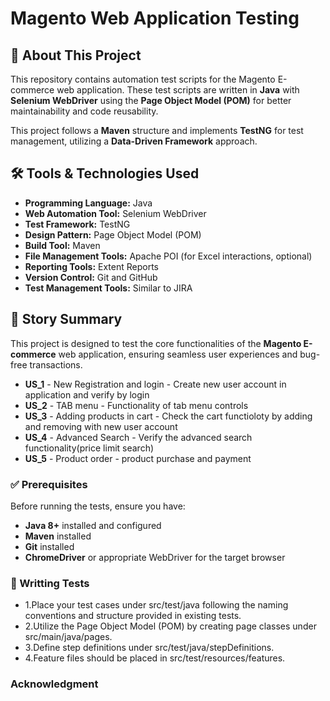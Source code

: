 # Magento Web Application Testing  

## 🚀 About This Project  
This repository contains automation test scripts for the Magento E-commerce web application. These test scripts are written in **Java** with **Selenium WebDriver** using the **Page Object Model (POM)** for better maintainability and code reusability.  

This project follows a **Maven** structure and implements **TestNG** for test management, utilizing a **Data-Driven Framework** approach.  

## 🛠️ Tools & Technologies Used  

- **Programming Language:** Java  
- **Web Automation Tool:** Selenium WebDriver  
- **Test Framework:** TestNG  
- **Design Pattern:** Page Object Model (POM)  
- **Build Tool:** Maven  
- **File Management Tools:** Apache POI (for Excel interactions, optional)  
- **Reporting Tools:** Extent Reports  
- **Version Control:** Git and GitHub  
- **Test Management Tools:** Similar to JIRA  

## 📖 Story Summary  

This project is designed to test the core functionalities of the **Magento E-commerce** web application, ensuring seamless user experiences and bug-free transactions.  
- **US_1** - New Registration and login - Create new user account in application and verify by login
- **US_2** - TAB menu - Functionality of tab menu controls
- **US_3** - Adding products in cart - Check the cart functioloty by adding and removing with new user account
- **US_4** - Advanced Search - Verify the advanced search functionality(price limit search)
- **US_5** - Product order - product purchase and payment

### ✅ Prerequisites  
Before running the tests, ensure you have:  
- **Java 8+** installed and configured  
- **Maven** installed  
- **Git** installed  
- **ChromeDriver** or appropriate WebDriver for the target browser  

### 📝 Writting Tests
- 1.Place your test cases under src/test/java following the naming conventions and structure provided in existing tests.
- 2.Utilize the Page Object Model (POM) by creating page classes under src/main/java/pages.
- 3.Define step definitions under src/test/java/stepDefinitions.
- 4.Feature files should be placed in src/test/resources/features.

### Acknowledgment
   
